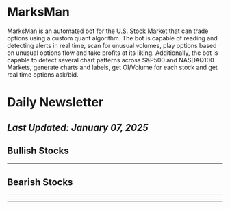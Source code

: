 # MarksMan 

MarksMan is an automated bot for the U.S. Stock Market that can trade options using a custom quant algorithm. The bot is capable of reading and detecting alerts in real time, scan for unusual volumes, play options based on unusual options flow and take profits at its liking. Additionally, the bot is capable to detect several chart patterns across S&P500 and NASDAQ100 Markets, generate charts and labels, get OI/Volume for each stock and get real time options ask/bid.

# Daily Newsletter
*Last Updated: January 07, 2025*
---
## Bullish Stocks
---

## Bearish Stocks 
---

---
